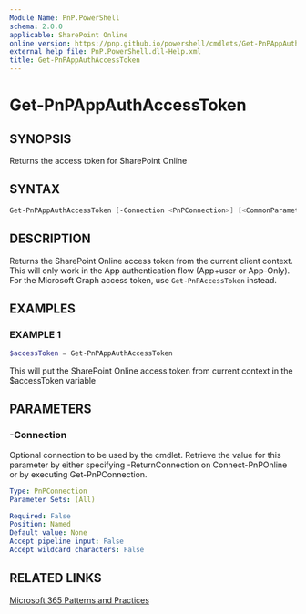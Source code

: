 ```yaml
---
Module Name: PnP.PowerShell
schema: 2.0.0
applicable: SharePoint Online
online version: https://pnp.github.io/powershell/cmdlets/Get-PnPAppAuthAccessToken.html
external help file: PnP.PowerShell.dll-Help.xml
title: Get-PnPAppAuthAccessToken
---
```

  
# Get-PnPAppAuthAccessToken

## SYNOPSIS
Returns the access token for SharePoint Online

## SYNTAX

```powershell
Get-PnPAppAuthAccessToken [-Connection <PnPConnection>] [<CommonParameters>]
```

## DESCRIPTION
Returns the SharePoint Online access token from the current client context. This will only work in the App authentication flow (App+user or App-Only). For the Microsoft Graph access token, use `Get-PnPAccessToken` instead.

## EXAMPLES

### EXAMPLE 1
```powershell
$accessToken = Get-PnPAppAuthAccessToken
```

This will put the SharePoint Online access token from current context in the $accessToken variable

## PARAMETERS

### -Connection
Optional connection to be used by the cmdlet. Retrieve the value for this parameter by either specifying -ReturnConnection on Connect-PnPOnline or by executing Get-PnPConnection.

```yaml
Type: PnPConnection
Parameter Sets: (All)

Required: False
Position: Named
Default value: None
Accept pipeline input: False
Accept wildcard characters: False
```

## RELATED LINKS

[Microsoft 365 Patterns and Practices](https://aka.ms/m365pnp)
